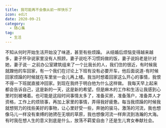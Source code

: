 ```yaml
---
title: 我可能再不会像从前一样快乐了
icon: edit
date: 2020-09-21
category:
  - 随心集
tag:
  - 生活
---
```

不知从何时开始生活开始没了味道，甚至有些烦躁。
从结婚后烦恼变得越来越多，妻子怀孕说家里没有人照顾，妻子说吃不习惯妈做的饭，妻子说妈老是针对她，妻子说···
之前办公室建筑组来了一个比我长的人，我们住的很近，有时候我就蹭他的车回家，有一个我们在讨论上下班有没有必要开车，他后面说道-有时候回家烦躁的时候就在车里坐一会儿再上楼。我当时想着回家这么开心的事情，我恨不得一下班就直接冲回家。到现在我终于明白他为什么这样做。
我每天早上起来都会告诉自己，这是新的一天，这是新的希望。但是麻木的工作和生活让我感到心里时刻被堵着。也可能是这段时间事情太多了，准备买房，准备落户，准备弄人才资格，工作上的烦琐事，再加上家里的事情，弄得我好疲惫。每当我烦躁的时候我就想努力的找些美好的事物，让心里好受一些，奔驰的骏马，激荡的河流，我也想像马儿一样没有束缚的驰骋在无垠的草原，我也想像河流一样奔流到浩瀚的大海。有时我在想人生的意义到底是什么，放荡不羁爱自由？还是生儿育女奉献社会。